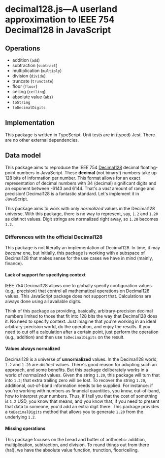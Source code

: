 # decimal128.js—A userland approximation to IEEE 754 Decimal128 in JavaScript

## Operations

-   addition (`add`)
-   subtraction (`subtract`)
-   multiplication (`multiply`)
-   division (`divide`)
-   truncate (`trunctate`)
-   floor (`floor`)
-   ceiling (`ceiling`)
-   absolute value (`abs`)
-   `toString`
-   `toDecimalDigits`

## Implementation

This package is written in TypeScript. Unit tests are in (typed) Jest. There are no other external dependencies.

## Data model

This package aims to reproduce the IEEE 754 [Decimal128](https://en.wikipedia.org/wiki/Decimal128_floating-point_format) decimal floating-point numbers in JavaScript. These **decimal** (not binary!) numbers take up 128 bits of information per number. This format allows for an exact representation of decimal numbers with 34 (decimal) significant digits and an exponent between -6143 and 6144. That's a _vast_ amount of range and precision! Decimal128 is a fantastic standard. Let's implement it in JavaScript.

This package aims to work with only _normalized_ values in the Decimal128 universe. With this package, there is no way to represent, say, `1.2` and `1.20` as distinct values. Digit strings are normalized right away, so `1.20` becomes `1.2`.

### Differences with the official Decimal128

This package is not literally an implementation of Decimal128. In time, it may _become_ one, but initially, this package is working with a subspace of Decimal128 that makes sense for the use cases we have in mind (mainly, finance).

#### Lack of support for specifying context

IEEE 754 Decimal128 allows one to globally specify configuration values (e.g., precision) that control all mathematical operations on Decimal128 values. This JavaScript package does not support that. Calculations are always done using all available digits.

Think of this package as providing, basically, arbitrary-precision decimal numbers limited to those that fit into 128 bits the way that Decimal128 does it. No need to specify context. Just imagine that you're working in an ideal arbitrary-precision world, do the operation, and enjoy the results. If you need to cut off a calculation after a certain point, just perform the operation (e.g., addition) and then use `toDecimalDigits` on the result.

#### Values always normalized

Decimal128 is a universe of **unnormalized** values. In the Decimal128 world, `1.2` and `1.20` are _distinct_ values. There's good reason for adopting such an approach, and some benefits. But this package deliberately works in a world of _normalized_ values. Given the string `1.20`, this package will turn that into `1.2`; that extra trailing zero will be lost. To recover the string `1.20`, additional, out-of-band information needs to be supplied. For instance: if you're working with numbers as financial quantities, you know, out-of-band, how to interpret your numbers. Thus, if I tell you that the cost of something is `1.2` USD, you know that means, and you know that, if you need to present that data to someone, you'd add an extra digit there. This package provides a `toDecimalDigits` method that allows you to generate `1.20` from the underlying `1.2`.

#### Missing operations

This package focuses on the bread and butter of arithmetic: addition, multiplication, subtraction, and division. To round things out from there (ha!), we have the absolute value function, trunction, floor/ceiling.
